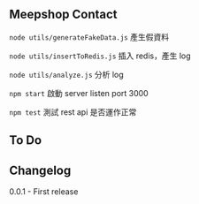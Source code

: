 ## Meepshop Contact

`node utils/generateFakeData.js` 產生假資料

`node utils/insertToRedis.js` 插入 redis，產生 log

`node utils/analyze.js` 分析 log

`npm start` 啟動 server listen port 3000

`npm test` 測試 rest api 是否運作正常

## To Do

## Changelog

0.0.1 - First release
